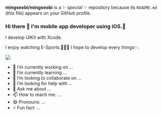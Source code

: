 **mingseobi/mingseobi** is a ✨ _special_ ✨ repository because its `README.md` (this file) appears on your GitHub profile.

### Hi there 👋 I'm mobile app developer using iOS.🚀
I develop UIKit with Xcode.

I enjoy watching E-Sports.🧑🏻‍💻
I hope to develop every things✨.

<img src="https://img.shields.io/badge/iOS-000000?style=flat-square&logo=iOS&logoColor=white"/>


- 🔭 I’m currently working on ...
- 🌱 I’m currently learning ...
- 👯 I’m looking to collaborate on ...
- 🤔 I’m looking for help with ...
- 💬 Ask me about ...
- 📫 How to reach me: ...
- 😄 Pronouns: ...
- ⚡ Fun fact: ...
